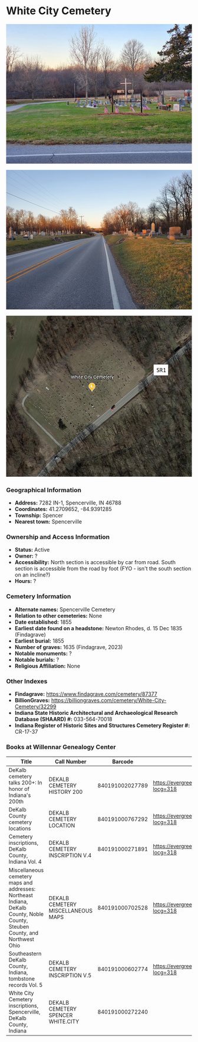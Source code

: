 # White City Cemetery

![White City Cemetery entrance](https://github.com/FyoAtEPL/DeKalbCemeteries/blob/main/images/cemeteryPhotos/WhiteCity1.jpg "White City Cemetery entrance")

![White City Cemetery view from SR 1](https://github.com/FyoAtEPL/DeKalbCemeteries/blob/main/images/cemeteryPhotos/WhiteCity2.jpg "White City Cemetery view from SR 1")

![White City Cemetery on Google Earth](https://github.com/FyoAtEPL/DeKalbCemeteries/blob/main/images/mapImages/WhiteCityEarth.png "White City Cemetery on Google Earth")

### Geographical Information
- **Address:**  7282 IN-1, Spencerville, IN 46788
- **Coordinates:** 41.2709652, -84.9391285
- **Township:** Spencer
- **Nearest town:** Spencerville

### Ownership and Access Information
- **Status:** Active
- **Owner:** ?
- **Accessibility:** North section is accessible by car from road. South section is accessible from the road by foot (FYO - isn't the south section on an incline?)
- **Hours:** ?

### Cemetery Information
- **Alternate names:** Spencerville Cemetery
- **Relation to other cemeteries:** None
- **Date established:** 1855
- **Earliest date found on a headstone:** Newton Rhodes, d. 15 Dec 1835 (Findagrave)
- **Earliest burial:** 1855
- **Number of graves:**  1635 (Findagrave, 2023)
- **Notable monuments:** ?
- **Notable burials:** ?
- **Religious Affiliation:** None

### Other Indexes
- **Findagrave:** https://www.findagrave.com/cemetery/87377
- **BillionGraves:** https://billiongraves.com/cemetery/White-City-Cemetery/32299
- **Indiana State Historic Architectural and Archaeological Research Database (SHAARD) #:** 033-564-70018
- **Indiana Register of Historic Sites and Structures Cemetery Register #:** CR-17-37

### Books at Willennar Genealogy Center
| Title | Call Number | Barcode | Evergreen Record |
| ------------ | ------------ | ------------ | ------------ |
| DeKalb cemetery talks 200+: In honor of Indiana's 200th | DEKALB CEMETERY HISTORY 200 | 840191002027789 | https://evergreen.lib.in.us/eg/opac/record/20859537?locg=318 |
| DeKalb County cemetery locations | DEKALB CEMETERY LOCATION | 840191000767292 | https://evergreen.lib.in.us/eg/opac/record/20670319?locg=318 |
| Cemetery inscriptions, DeKalb County, Indiana Vol. 4 | DEKALB CEMETERY INSCRIPTION V.4 | 840191000271891 | https://evergreen.lib.in.us/eg/opac/record/20670315?locg=318 |
| Miscellaneous cemetery maps and addresses: Northeast Indiana, DeKalb County, Noble County, Steuben County, and Northwest Ohio | DEKALB CEMETERY MISCELLANEOUS MAPS | 840191000702528 | https://evergreen.lib.in.us/eg/opac/record/20673421?locg=318 |
| Southeastern DeKalb County, Indiana, tombstone records Vol. 5 | DEKALB CEMETERY INSCRIPTION V.5 | 840191000602774 | https://evergreen.lib.in.us/eg/opac/record/20670314?locg=318 |
| White City Cemetery inscriptions, Spencerville, DeKalb County, Indiana | DEKALB CEMETERY SPENCER WHITE.CITY | 840191000272240 |

